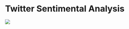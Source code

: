 # Twitter Sentimental Analysis
![](https://github.com/everydaycodings/Twitter-Sentimental-Analysis-WebApp/blob/master/presentation/progress.jpg)